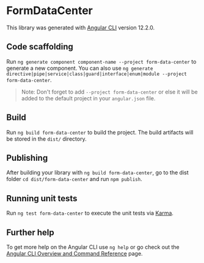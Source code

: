 # FormDataCenter

This library was generated with [Angular CLI](https://github.com/angular/angular-cli) version 12.2.0.

## Code scaffolding

Run `ng generate component component-name --project form-data-center` to generate a new component. You can also use `ng generate directive|pipe|service|class|guard|interface|enum|module --project form-data-center`.
> Note: Don't forget to add `--project form-data-center` or else it will be added to the default project in your `angular.json` file. 

## Build

Run `ng build form-data-center` to build the project. The build artifacts will be stored in the `dist/` directory.

## Publishing

After building your library with `ng build form-data-center`, go to the dist folder `cd dist/form-data-center` and run `npm publish`.

## Running unit tests

Run `ng test form-data-center` to execute the unit tests via [Karma](https://karma-runner.github.io).

## Further help

To get more help on the Angular CLI use `ng help` or go check out the [Angular CLI Overview and Command Reference](https://angular.io/cli) page.
